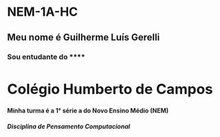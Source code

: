 # NEM-1A-HC
## Meu nome é Guilherme Luís Gerelli
### Sou entudante do ******<h1>******Colégio Humberto de Campos****</h1>****
#### Minha turma é a 1° série a do Novo Ensino Médio (NEM)
##### Disciplina de _Pensamento Computacional_